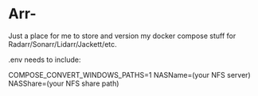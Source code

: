 # Arr-
Just a place for me to store and version my docker compose stuff for Radarr/Sonarr/Lidarr/Jackett/etc.


.env needs to include:

COMPOSE_CONVERT_WINDOWS_PATHS=1
NASName=(your NFS server)
NASShare=(your NFS share path)
